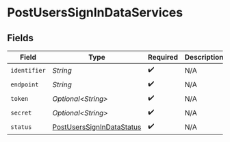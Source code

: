 # PostUsersSignInDataServices


## Fields

| Field                                                                             | Type                                                                              | Required                                                                          | Description                                                                       | Example                                                                           |
| --------------------------------------------------------------------------------- | --------------------------------------------------------------------------------- | --------------------------------------------------------------------------------- | --------------------------------------------------------------------------------- | --------------------------------------------------------------------------------- |
| `identifier`                                                                      | *String*                                                                          | :heavy_check_mark:                                                                | N/A                                                                               | metadata-dev                                                                      |
| `endpoint`                                                                        | *String*                                                                          | :heavy_check_mark:                                                                | N/A                                                                               | https://epg.provider.plex.tv                                                      |
| `token`                                                                           | *Optional\<String>*                                                               | :heavy_check_mark:                                                                | N/A                                                                               | DjoMtqFAGRL1uVtCyF1dKIorTbShJeqv                                                  |
| `secret`                                                                          | *Optional\<String>*                                                               | :heavy_check_mark:                                                                | N/A                                                                               |                                                                                   |
| `status`                                                                          | [PostUsersSignInDataStatus](../../models/operations/PostUsersSignInDataStatus.md) | :heavy_check_mark:                                                                | N/A                                                                               | online                                                                            |